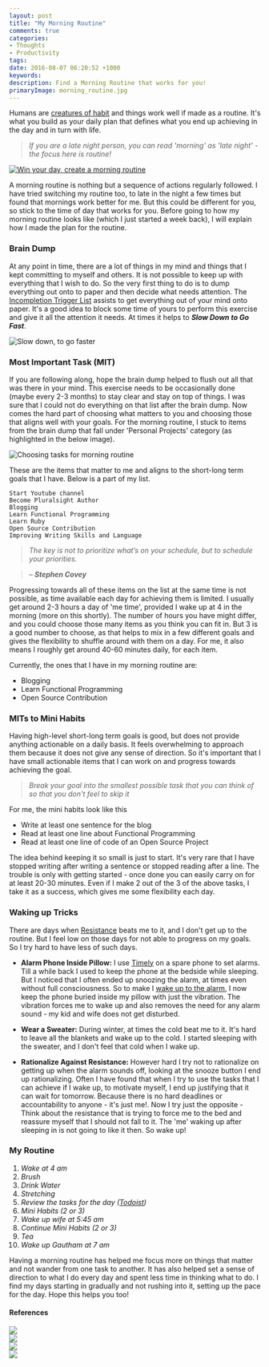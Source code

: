 ```yaml
---
layout: post
title: "My Morning Routine"
comments: true
categories:
- Thoughts
- Productivity
tags: 
date: 2016-08-07 06:20:52 +1000
keywords: 
description: Find a Morning Routine that works for you!
primaryImage: morning_routine.jpg
---
```


Humans are [creatures of habit](https://www.youtube.com/watch?v=zdGbHY9VKVM) and things work well if made as a routine. It's what you build as your daily plan that defines what you end up achieving in the day and in turn with life.

> *If you are a late night person, you can read 'morning' as 'late night' - the focus here is routine!*

<a href="https://www.pexels.com/photo/coffee-cup-notebook-pen-64775/">
<img  alt="Win your day, create a morning routine" src="{{ site.images_root}}/morning_routine.jpg"/>
</a>

A morning routine is nothing but a sequence of actions regularly followed. I have tried switching my routine too, to late in the night a few times but found that mornings work better for me. But this could be different for you, so stick to the time of day that works for you. Before going to how my morning routine looks like (which I just started a week back), I will explain how I made the plan for the routine.  

### Brain Dump

At any point in time, there are a lot of things in my mind and things that I kept committing to myself and others. It is not possible to keep up with everything that I wish to do. So the very first thing to do is to dump everything out onto to paper and then decide what needs attention. The [Incompletion Trigger List](http://gettingthingsdone.com/wp-content/uploads/2014/10/Mind_Sweep_Trigger_List.pdf) assists to get everything out of your mind onto paper. It's a good idea to block some time of yours to perform this exercise and give it all the attention it needs. At times it helps to ***Slow Down to Go Fast***.

<img  alt="Slow down, to go faster" src="{{ site.images_root}}/morningroutine_slow_down.jpg"/>


### Most Important Task (MIT)

If you are following along, hope the brain dump helped to flush out all that was there in your mind. This exercise needs to be occasionally done (maybe every 2-3 months) to stay clear and stay on top of things. I was sure that I could not do everything on that list after the brain dump. Now comes the hard part of choosing what matters to you and choosing those that aligns well with your goals. For the morning routine, I stuck to items from the brain dump that fall under 'Personal Projects' category (as highlighted in the below image). 

<img  alt="Choosing tasks for morning routine" src="{{ site.images_root}}/morning_routine_MIT.png"/>

These are the items that matter to me and aligns to the short-long term goals that I have. Below is a part of my list.

``` text
Start Youtube channel
Become Pluralsight Author
Blogging
Learn Functional Programming
Learn Ruby
Open Source Contribution
Improving Writing Skills and Language
```

> *The key is not to prioritize what’s on your schedule, but to schedule your priorities.*

> *– **Stephen Covey***

Progressing towards all of these items on the list at the same time is not possible, as time available each day for achieving them is limited. I usually get around 2-3 hours a day of 'me time', provided I wake up at 4 in the morning (more on this shortly). The number of hours you have might differ, and you could choose those many items as you think you can fit in. But 3 is a good number to choose, as that helps to mix in a few different goals and gives the flexibility to shuffle around with them on a day. For me, it also means I roughly get around 40-60 minutes daily, for each item. 

Currently, the ones that I have in my morning routine are:

- Blogging   
- Learn Functional Programming   
- Open Source Contribution   

### MITs to Mini Habits

Having high-level short-long term goals is good, but does not provide anything actionable on a daily basis. It feels overwhelming to approach them because it does not give any sense of direction. So it's important that I have small actionable items that I can work on and progress towards achieving the goal.

> *Break your goal into the smallest possible task that you can think of so that you don't feel to skip it*

For me, the mini habits look like this

- Write at least one sentence for the blog  
- Read at least one line about Functional Programming  
- Read at least one line of code of an Open Source Project  

The idea behind keeping it so small is just to start. It's very rare that I have stopped writing after writing a sentence or stopped reading after a line. The trouble is only with getting started - once done you can easily carry on for at least 20-30 minutes. Even if I make 2 out of the 3 of the above tasks, I take it as a success, which gives me some flexibility each day.

### Waking up Tricks

There are days when [Resistance](https://en.wikipedia.org/wiki/Resistance_(creativity)) beats me to it, and I don't get up to the routine. But I feel low on those days for not able to progress on my goals. So I try hard to have less of such days. 

- **Alarm Phone Inside Pillow:** I use [Timely](http://www.bitspin.ch/) on a spare phone to set alarms.  Till a while back I used to keep the phone at the bedside while sleeping. But I noticed that I often ended up snoozing the alarm, at times even without full consciousness. So to make I [wake up to the alarm](http://www.rahulpnath.com/blog/waking-up-early-is-all-about-waking-up-to-an-alarm/), I now keep the phone buried inside my pillow with just the vibration. The vibration forces me to wake up and also removes the need for any alarm sound - my kid and wife does not get disturbed.

- **Wear a Sweater:** During winter, at times the cold beat me to it. It's hard to leave all the blankets and wake up to the cold. I started sleeping with the sweater, and I don't feel that cold when I wake up.

- **Rationalize Against Resistance:** However hard I try not to rationalize on getting up when the alarm sounds off, looking at the snooze button I end up rationalizing. Often I have found that when I try to use the tasks that I can achieve if I wake up, to motivate myself, I end up justifying that it can wait for tomorrow. Because there is no hard deadlines or accountability to anyone - it's just me!. Now I try just the opposite - Think about the resistance that is trying to force me to the bed and reassure myself that I should not fall to it. The 'me' waking up after sleeping in is not going to like it then. So wake up!

### My Routine
1. *Wake at 4 am*   
2. *Brush*   
3. *Drink Water* 
4. *Stretching*    
5. *Review the tasks for the day ([Todoist](https://en.todoist.com/))*    
6. *Mini Habits (2 or 3)*  
7. *Wake up wife at 5:45 am*
8. *Continue Mini Habits (2 or 3)*    
9. *Tea*    
10. *Wake up Gautham at 7 am*   

Having a morning routine has helped me focus more on things that matter and not wander from one task to another. It has also helped set a sense of direction to what I do every day and spent less time in thinking what to do. I find my days starting in gradually and not rushing into it, setting up the pace for the day. Hope this helps you too!

#### **References** 

<div>
      <div class="row">
        <div class="col-sm-6 col-md-3">
          <div class="thumbnail">
            <a href="http://amzn.to/2a3wpUc">
            <img src="/images/books_powerofhabit.jpg" data-holder-rendered="true" style="display: block;" >
             </a>
          </div>
        </div>
       <div class="col-sm-6 col-md-3">
          <div class="thumbnail">
          <a href="http://amzn.to/2ahrOcr" >
            <img src="/images/books_gtd.jpg" data-holder-rendered="true" style="display: block;">
            </a>
          </div>
        </div>
        <div class="col-sm-6 col-md-3">
          <div class="thumbnail">
           <a href="http://amzn.to/2aek2R5" >
            <img src="/images/books_warofart.jpg" data-holder-rendered="true" style="display: block;">
            </a>
          </div>
        </div>
     <div class="col-sm-6 col-md-3">
          <div class="thumbnail">
           <a href="http://zenhabits.net/" >
            <img src="/images/books_zenhabits.jpg" data-holder-rendered="true" style="display: block;">
           </a>
          </div>
        </div>
       </div>
       </div>

